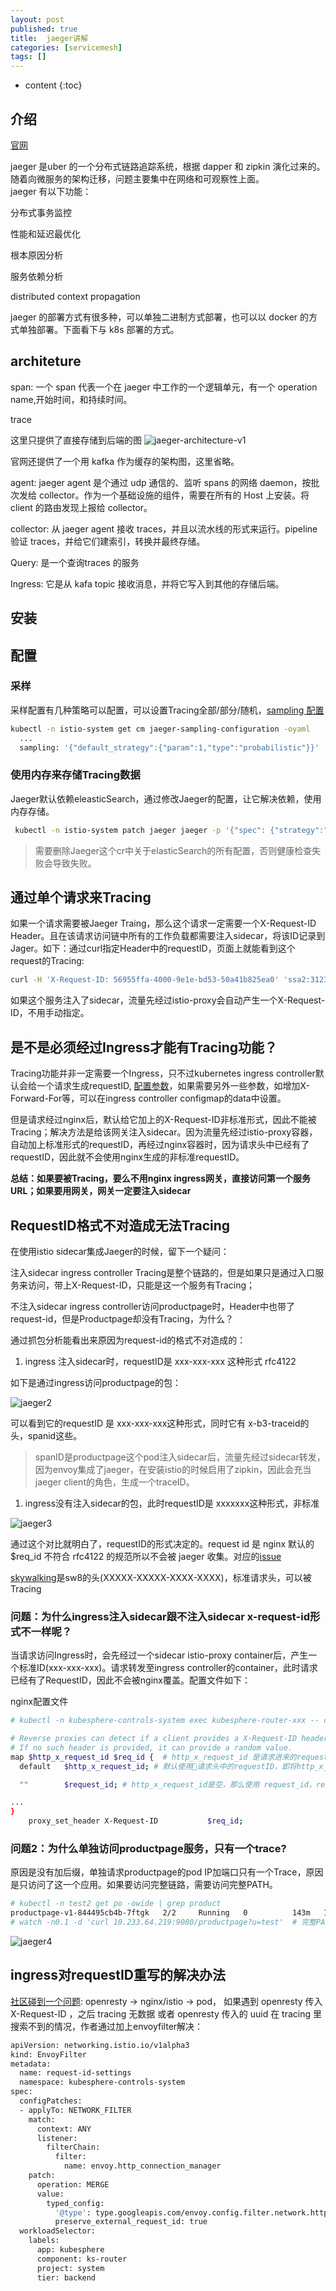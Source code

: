 ```yaml
---
layout: post
published: true
title:  jaeger讲解
categories: [servicemesh]
tags: []
---
```

* content
{:toc}

## 介绍

[官网](https://www.jaegertracing.io/)

jaeger 是uber 的一个分布式链路追踪系统，根据 dapper 和 zipkin 演化过来的。  
随着向微服务的架构迁移，问题主要集中在网络和可观察性上面。  
jaeger 有以下功能：

分布式事务监控

性能和延迟最优化

根本原因分析

服务依赖分析

distributed context propagation

jaeger 的部署方式有很多种，可以单独二进制方式部署，也可以以 docker 的方式单独部署。下面看下与 k8s 部署的方式。

## architeture

span: 一个 span 代表一个在 jaeger 中工作的一个逻辑单元，有一个 operation name,开始时间，和持续时间。

trace

这里只提供了直接存储到后端的图
![jaeger-architecture-v1](/styles/images/jaeger-architecture-v1.png)

官网还提供了一个用 kafka 作为缓存的架构图，这里省略。

agent: jaeger agent 是个通过 udp 通信的、监听 spans 的网络 daemon，按批次发给 collector。作为一个基础设施的组件，需要在所有的 Host 上安装。将 client 的路由发现上报给 collector。

collector: 从 jaeger agent 接收 traces，并且以流水线的形式来运行。pipeline 验证 traces，并给它们建索引，转换并最终存储。

Query: 是一个查询traces 的服务

Ingress: 它是从 kafa topic 接收消息，并将它写入到其他的存储后端。

## 安装

## 配置

### 采样

采样配置有几种策略可以配置，可以设置Tracing全部/部分/随机，[sampling 配置](https://www.jaegertracing.io/docs/1.20/sampling/)

```bash
kubectl -n istio-system get cm jaeger-sampling-configuration -oyaml 
  ...
  sampling: '{"default_strategy":{"param":1,"type":"probabilistic"}}'  # 表示随机采样，但是比例是100%
```

### 使用内存来存储Tracing数据

Jaeger默认依赖eleasticSearch，通过修改Jaeger的配置，让它解决依赖，使用内存存储。

```bash
 kubectl -n istio-system patch jaeger jaeger -p '{"spec": {"strategy":"allInOne"}}' --type=merge
```

> 需要删除Jaeger这个cr中关于elasticSearch的所有配置，否则健康检查失败会导致失败。

## 通过单个请求来Tracing

如果一个请求需要被Jaeger Traing，那么这个请求一定需要一个X-Request-ID Header。且在该请求访问链中所有的工作负载都需要注入sidecar，将该ID记录到Jager。如下：通过curl指定Header中的requestID，页面上就能看到这个request的Tracing:

```bash
curl -H 'X-Request-ID: 56955ffa-4000-9e1e-bd53-50a41b825ea0' 'ssa2:31234/productpage?u=test'
```

如果这个服务注入了sidecar，流量先经过istio-proxy会自动产生一个X-Request-ID，不用手动指定。

## 是不是必须经过Ingress才能有Tracing功能？

Tracing功能并非一定需要一个Ingress，只不过kubernetes ingress controller默认会给一个请求生成requestID, [配置参数](https://kubernetes.github.io/ingress-nginx/user-guide/nginx-configuration/configmap/)，如果需要另外一些参数，如增加X-Forward-For等，可以在ingress controller configmap的data中设置。

但是请求经过nginx后，默认给它加上的X-Request-ID非标准形式，因此不能被Tracing；解决方法是给该网关注入sidecar。因为流量先经过istio-proxy容器，自动加上标准形式的requestID，再经过nginx容器时，因为请求头中已经有了requestID，因此就不会使用nginx生成的非标准requestID。

**总结：如果要被Tracing，要么不用nginx ingress网关，直接访问第一个服务URL；如果要用网关，网关一定要注入sidecar**

## RequestID格式不对造成无法Tracing

在使用istio sidecar集成Jaeger的时候，留下一个疑问：

注入sidecar ingress controller Tracing是整个链路的，但是如果只是通过入口服务来访问，带上X-Request-ID，只能是这一个服务有Tracing；

不注入sidecar ingress controller访问productpage时，Header中也带了request-id，但是Productpage却没有Tracing，为什么？

通过抓包分析能看出来原因为request-id的格式不对造成的：

1. ingress 注入sidecar时，requestID是 xxx-xxx-xxx 这种形式 rfc4122

如下是通过ingress访问productpage的包：

![jaeger2](/styles/images/jaeger-2.jpg)

可以看到它的requestID 是 xxx-xxx-xxx这种形式，同时它有 x-b3-traceid的头，spanid这些。

> spanID是productpage这个pod注入sidecar后，流量先经过sidecar转发，因为envoy集成了jaeger，在安装istio的时候启用了zipkin，因此会充当jaeger client的角色，生成一个traceID。

1. ingress没有注入sidecar的包，此时requestID是 xxxxxxx这种形式，非标准

![jaeger3](/styles/images/jaeger-3.jpg)

通过这个对比就明白了，requestID的形式决定的。request id 是 nginx 默认的 $req_id 不符合 rfc4122 的规范所以不会被 jaeger 收集。对应的[issue](https://github.com/istio/istio/issues/17973)

[skywalking](https://github.com/apache/skywalking/blob/master/docs/en/protocols/Skywalking-Cross-Process-Propagation-Headers-Protocol-v3.md)是sw8的头(XXXXX-XXXXX-XXXX-XXXX)，标准请求头，可以被Tracing

### 问题：为什么ingress注入sidecar跟不注入sidecar x-request-id形式不一样呢？

当请求访问Ingress时，会先经过一个sidecar istio-proxy container后，产生一个标准ID(xxx-xxx-xxx)。请求转发至ingress controller的container，此时请求已经有了RequestID，因此不会被nginx覆盖。配置文件如下：

nginx配置文件

```bash
# kubectl -n kubesphere-controls-system exec kubesphere-router-xxx -- cat /etc/nginx/nginx.conf

# Reverse proxies can detect if a client provides a X-Request-ID header, and pass it on to the backend server.
# If no such header is provided, it can provide a random value.
map $http_x_request_id $req_id {  # http_x_request_id 是请求进来的requestId
  default   $http_x_request_id; # 默认使用请求头中的requestID，即将http_x_request_id的值赋给req_id

  ""        $request_id; # http_x_request_id是空，那么使用 request_id，request_id是Nginx默认的自带的变量，一个16位比特的随机数，用32位的16进制数表示。

...
}
    proxy_set_header X-Request-ID           $req_id;
```

### 问题2：为什么单独访问productpage服务，只有一个trace?

原因是没有加后缀，单独请求productpage的pod IP加端口只有一个Trace，原因是只访问了这一个应用。如果要访问完整链路，需要访问完整PATH。

```bash
# kubectl -n test2 get po -owide | grep product
productpage-v1-844495cb4b-7ftgk   2/2     Running   0          143m   10.233.64.219   ssa3   <none>           <none>
# watch -n0.1 -d 'curl 10.233.64.219:9080/productpage?u=test'  # 完整PATH: /productpage?u=test
```

![jaeger4](/styles/images/jaeger-4.jpg)

## ingress对requestID重写的解决办法

[社区碰到一个问题](https://kubesphere.com.cn/forum/d/2471-tracing): openresty -> nginx/istio -> pod， 如果遇到 openresty 传入 X-Request-ID ，之后 tracing 无数据
或者 openresty 传入的 uuid 在 tracing 里 搜索不到的情况，作者通过加上envoyfilter解决：

```bash
apiVersion: networking.istio.io/v1alpha3
kind: EnvoyFilter
metadata:
  name: request-id-settings
  namespace: kubesphere-controls-system
spec:
  configPatches:
  - applyTo: NETWORK_FILTER
    match:
      context: ANY
      listener:
        filterChain:
          filter:
            name: envoy.http_connection_manager
    patch:
      operation: MERGE
      value:
        typed_config:
          '@type': type.googleapis.com/envoy.config.filter.network.http_connection_manager.v2.HttpConnectionManager
          preserve_external_request_id: true
  workloadSelector:
    labels:
      app: kubesphere
      component: ks-router
      project: system
      tier: backend
```
